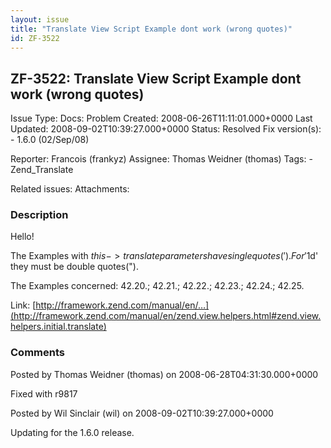```yaml
---
layout: issue
title: "Translate View Script Example dont work (wrong quotes)"
id: ZF-3522
---
```


ZF-3522: Translate View Script Example dont work (wrong quotes)
---------------------------------------------------------------

 Issue Type: Docs: Problem Created: 2008-06-26T11:11:01.000+0000 Last Updated: 2008-09-02T10:39:27.000+0000 Status: Resolved Fix version(s): - 1.6.0 (02/Sep/08)
 
 Reporter:  Francois (frankyz)  Assignee:  Thomas Weidner (thomas)  Tags: - Zend\_Translate
 
 Related issues: 
 Attachments: 
### Description

Hello!

The Examples with $this->translate parameters have single quotes ('). For '1%\\$d' they must be double quotes(").

The Examples concerned: 42.20.; 42.21.; 42.22.; 42.23.; 42.24.; 42.25.

Link: [http://framework.zend.com/manual/en/…](http://framework.zend.com/manual/en/zend.view.helpers.html#zend.view.helpers.initial.translate)

 

 

### Comments

Posted by Thomas Weidner (thomas) on 2008-06-28T04:31:30.000+0000

Fixed with r9817

 

 

Posted by Wil Sinclair (wil) on 2008-09-02T10:39:27.000+0000

Updating for the 1.6.0 release.

 

 